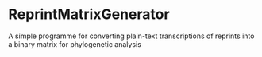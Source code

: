 # ReprintMatrixGenerator
A simple programme for converting plain-text transcriptions of reprints into a binary matrix for phylogenetic analysis
